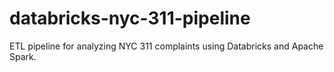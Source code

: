 # databricks-nyc-311-pipeline
ETL pipeline for analyzing NYC 311 complaints using Databricks and Apache Spark.
